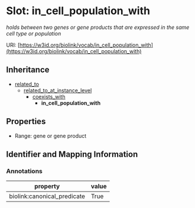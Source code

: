# Slot: in_cell_population_with
_holds between two genes or gene products that are expressed in the same cell type or population_


URI: [https://w3id.org/biolink/vocab/in_cell_population_with](https://w3id.org/biolink/vocab/in_cell_population_with)




## Inheritance

* [related_to](related_to.md)
    * [related_to_at_instance_level](related_to_at_instance_level.md)
        * [coexists_with](coexists_with.md)
            * **in_cell_population_with**



## Properties

 * Range: gene or gene product



## Identifier and Mapping Information





### Annotations

| property | value |
| --- | --- |
| biolink:canonical_predicate | True |


